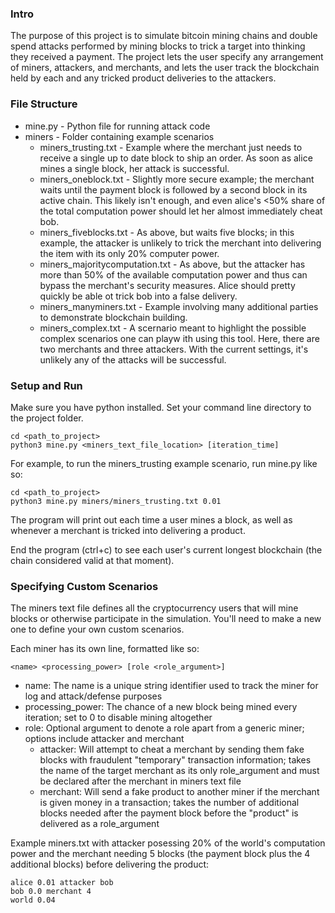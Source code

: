 ### Intro

The purpose of this project is to simulate bitcoin mining chains and double spend attacks performed by mining blocks to trick a target into thinking they received a payment. The project lets the user specify any arrangement of miners, attackers, and merchants, and lets the user track the blockchain held by each and any tricked product deliveries to the attackers.


### File Structure

* mine.py - Python file for running attack code
* miners - Folder containing example scenarios
    - miners_trusting.txt - Example where the merchant just needs to receive a single up to date block to ship an order. As soon as alice mines a single block, her attack is successful.
    - miners_oneblock.txt - Slightly more secure example; the merchant waits until the payment block is followed by a second block in its active chain. This likely isn't enough, and even alice's <50% share of the total computation power should let her almost immediately cheat bob.
    - miners_fiveblocks.txt - As above, but waits five blocks; in this example, the attacker is unlikely to trick the merchant into delivering the item with its only 20% computer power.
    - miners_majoritycomputation.txt - As above, but the attacker has more than 50% of the available computation power and thus can bypass the merchant's security measures. Alice should pretty quickly be able ot trick bob into a false delivery.
    - miners_manyminers.txt - Example involving many additional parties to demonstrate blockchain building.
    - miners_complex.txt - A scernario meant to highlight the possible complex scenarios one can playw ith using this tool. Here, there are two merchants and three attackers. With the current settings, it's unlikely any of the attacks will be successful.


### Setup and Run

Make sure you have python installed. Set your command line directory to the project folder.

```
cd <path_to_project>
python3 mine.py <miners_text_file_location> [iteration_time]
```

For example, to run the miners_trusting example scenario, run mine.py like so:

```
cd <path_to_project>
python3 mine.py miners/miners_trusting.txt 0.01
```

The program will print out each time a user mines a block, as well as whenever a merchant is tricked into delivering a product.

End the program (ctrl+c) to see each user's current longest blockchain (the chain considered valid at that moment).


### Specifying Custom Scenarios

The miners text file defines all the cryptocurrency users that will mine blocks or otherwise participate in the simulation. You'll need to make a new one to define your own custom scenarios.

Each miner has its own line, formatted like so:

```
<name> <processing_power> [role <role_argument>]
```

* name: The name is a unique string identifier used to track the miner for log and attack/defense purposes
* processing_power: The chance of a new block being mined every iteration; set to 0 to disable mining altogether
* role: Optional argument to denote a role apart from a generic miner; options include attacker and merchant
    - attacker: Will attempt to cheat a merchant by sending them fake blocks with fraudulent "temporary" transaction information; takes the name of the target merchant as its only role_argument and must be declared after the merchant in miners text file
    - merchant: Will send a fake product to another miner if the merchant is given money in a transaction; takes the number of additional blocks needed after the payment block before the "product" is delivered as a role_argument

Example miners.txt with attacker posessing 20% of the world's computation power and the merchant needing 5 blocks (the payment block plus the 4 additional blocks) before delivering the product:

```
alice 0.01 attacker bob
bob 0.0 merchant 4
world 0.04
```